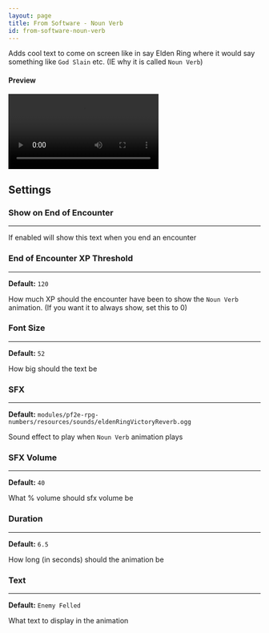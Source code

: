 ```yaml
---
layout: page
title: From Software - Noun Verb
id: from-software-noun-verb
---
```


Adds cool text to come on screen like in say Elden Ring where it would say something like `God Slain` etc. (IE why it is called `Noun Verb`)

#### Preview

<video controls>
  <source src="../../videos/from-software-noun-verb.mp4" type="video/mp4">
</video>

## Settings

### Show on End of Encounter

---

If enabled will show this text when you end an encounter

### End of Encounter XP Threshold

---

**Default:** `120`

How much XP should the encounter have been to show the `Noun Verb` animation. (If you want it to always show, set this to 0)

### Font Size

---

**Default:** `52`

How big should the text be

### SFX

---

**Default:** `modules/pf2e-rpg-numbers/resources/sounds/eldenRingVictoryReverb.ogg`

Sound effect to play when `Noun Verb` animation plays

### SFX Volume

---

**Default:** `40`

What % volume should sfx volume be

### Duration

---

**Default:** `6.5`

How long (in seconds) should the animation be

### Text

---

**Default:** `Enemy Felled`

What text to display in the animation
